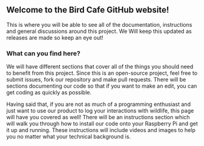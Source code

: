 ## Welcome to the Bird Cafe GitHub website!

This is where you will be able to see all of the documentation, instructions and general discussions around this project. We Will keep this updated as releases are made so keep an eye out!

### What can you find here?

We will have different sections that cover all of the things you should need to benefit from this project. Since this is an open-source project, feel free to submit issues, fork our repository and make pull requests. There will be sections documenting our code so that if you want to make an edit, you can get coding as quickly as possible.

Having said that, if you are not as much of a programming enthusiast and just want to use our product to log your interactions with wildlife, this page will have you covered as well! There will be an instructions section which will walk you through how to install our code onto your Raspberry Pi and get it up and running. These instructions will include videos and images to help you no matter what your technical background is. 
